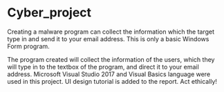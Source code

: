 # Cyber_project


Creating a malware program can collect the information which the target type in and send it to your email address. This is only a basic Windows Form program.


The program created will collect the information of the users, which they will type in to the textbox of the program, and direct it to your email address. 
Microsoft Visual Studio 2017 and Visual Basics language were used in this project.
UI design tutorial is added to the report.
Act ethically!
